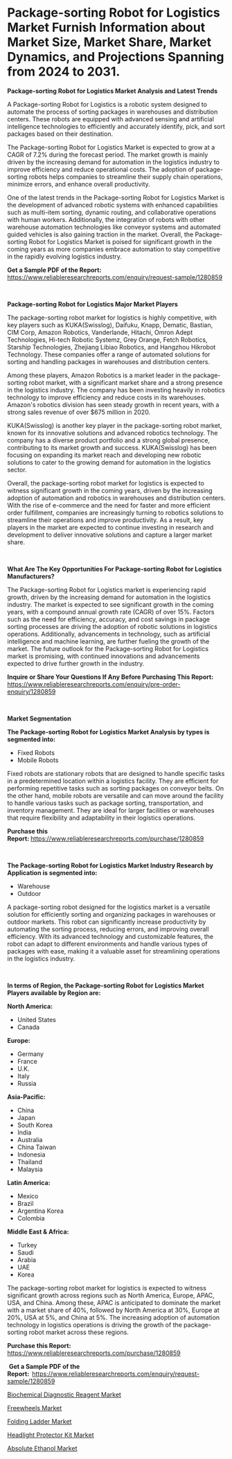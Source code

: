 <p><h1>Package-sorting Robot for Logistics Market Furnish Information about Market Size, Market Share, Market Dynamics, and Projections Spanning from 2024 to 2031.</h1></p><p><strong>Package-sorting Robot for Logistics Market Analysis and Latest Trends</strong></p>
<p><p>A Package-sorting Robot for Logistics is a robotic system designed to automate the process of sorting packages in warehouses and distribution centers. These robots are equipped with advanced sensing and artificial intelligence technologies to efficiently and accurately identify, pick, and sort packages based on their destination.</p><p>The Package-sorting Robot for Logistics Market is expected to grow at a CAGR of 7.2% during the forecast period. The market growth is mainly driven by the increasing demand for automation in the logistics industry to improve efficiency and reduce operational costs. The adoption of package-sorting robots helps companies to streamline their supply chain operations, minimize errors, and enhance overall productivity.</p><p>One of the latest trends in the Package-sorting Robot for Logistics Market is the development of advanced robotic systems with enhanced capabilities such as multi-item sorting, dynamic routing, and collaborative operations with human workers. Additionally, the integration of robots with other warehouse automation technologies like conveyor systems and automated guided vehicles is also gaining traction in the market. Overall, the Package-sorting Robot for Logistics Market is poised for significant growth in the coming years as more companies embrace automation to stay competitive in the rapidly evolving logistics industry.</p></p>
<p><strong>Get a Sample PDF of the Report:&nbsp;</strong> <a href="https://www.reliableresearchreports.com/enquiry/request-sample/1280859">https://www.reliableresearchreports.com/enquiry/request-sample/1280859</a></p>
<p>&nbsp;</p>
<p><strong>Package-sorting Robot for Logistics Major Market Players</strong></p>
<p><p>The package-sorting robot market for logistics is highly competitive, with key players such as KUKA(Swisslog), Daifuku, Knapp, Dematic, Bastian, CIM Corp, Amazon Robotics, Vanderlande, Hitachi, Omron Adept Technologies, Hi-tech Robotic Systemz, Grey Orange, Fetch Robotics, Starship Technologies, Zhejiang Libiao Robotics, and Hangzhou Hikrobot Technology. These companies offer a range of automated solutions for sorting and handling packages in warehouses and distribution centers.</p><p>Among these players, Amazon Robotics is a market leader in the package-sorting robot market, with a significant market share and a strong presence in the logistics industry. The company has been investing heavily in robotics technology to improve efficiency and reduce costs in its warehouses. Amazon's robotics division has seen steady growth in recent years, with a strong sales revenue of over $675 million in 2020.</p><p>KUKA(Swisslog) is another key player in the package-sorting robot market, known for its innovative solutions and advanced robotics technology. The company has a diverse product portfolio and a strong global presence, contributing to its market growth and success. KUKA(Swisslog) has been focusing on expanding its market reach and developing new robotic solutions to cater to the growing demand for automation in the logistics sector.</p><p>Overall, the package-sorting robot market for logistics is expected to witness significant growth in the coming years, driven by the increasing adoption of automation and robotics in warehouses and distribution centers. With the rise of e-commerce and the need for faster and more efficient order fulfillment, companies are increasingly turning to robotics solutions to streamline their operations and improve productivity. As a result, key players in the market are expected to continue investing in research and development to deliver innovative solutions and capture a larger market share.</p></p>
<p>&nbsp;</p>
<p><strong>What Are The Key Opportunities For Package-sorting Robot for Logistics Manufacturers?</strong></p>
<p><p>The Package-sorting Robot for Logistics market is experiencing rapid growth, driven by the increasing demand for automation in the logistics industry. The market is expected to see significant growth in the coming years, with a compound annual growth rate (CAGR) of over 15%. Factors such as the need for efficiency, accuracy, and cost savings in package sorting processes are driving the adoption of robotic solutions in logistics operations. Additionally, advancements in technology, such as artificial intelligence and machine learning, are further fueling the growth of the market. The future outlook for the Package-sorting Robot for Logistics market is promising, with continued innovations and advancements expected to drive further growth in the industry.</p></p>
<p><strong>Inquire or Share Your Questions If Any Before Purchasing This Report:</strong> <a href="https://www.reliableresearchreports.com/enquiry/pre-order-enquiry/1280859">https://www.reliableresearchreports.com/enquiry/pre-order-enquiry/1280859</a></p>
<p>&nbsp;</p>
<p><strong>Market Segmentation</strong></p>
<p><strong>The Package-sorting Robot for Logistics Market Analysis by types is segmented into:</strong></p>
<p><ul><li>Fixed Robots</li><li>Mobile Robots</li></ul></p>
<p><p>Fixed robots are stationary robots that are designed to handle specific tasks in a predetermined location within a logistics facility. They are efficient for performing repetitive tasks such as sorting packages on conveyor belts. On the other hand, mobile robots are versatile and can move around the facility to handle various tasks such as package sorting, transportation, and inventory management. They are ideal for larger facilities or warehouses that require flexibility and adaptability in their logistics operations.</p></p>
<p><strong>Purchase this Report:&nbsp;</strong><a href="https://www.reliableresearchreports.com/purchase/1280859">https://www.reliableresearchreports.com/purchase/1280859</a></p>
<p>&nbsp;</p>
<p><strong>The Package-sorting Robot for Logistics Market Industry Research by Application is segmented into:</strong></p>
<p><ul><li>Warehouse</li><li>Outdoor</li></ul></p>
<p><p>A package-sorting robot designed for the logistics market is a versatile solution for efficiently sorting and organizing packages in warehouses or outdoor markets. This robot can significantly increase productivity by automating the sorting process, reducing errors, and improving overall efficiency. With its advanced technology and customizable features, the robot can adapt to different environments and handle various types of packages with ease, making it a valuable asset for streamlining operations in the logistics industry.</p></p>
<p>&nbsp;</p>
<p><strong>In terms of Region, the Package-sorting Robot for Logistics Market Players available by Region are:</strong></p>
<p>
    <p> <strong> North America: </strong>
        <ul>
            <li>United States</li>
            <li>Canada</li>
        </ul>
        </p> 
    <p> <strong> Europe: </strong>
        <ul>
            <li>Germany</li>
            <li>France</li>
            <li>U.K.</li>
            <li>Italy</li>
            <li>Russia</li>
        </ul>
        </p> 
    <p> <strong> Asia-Pacific: </strong>
        <ul>
            <li>China</li>
            <li>Japan</li>
            <li>South Korea</li>
            <li>India</li>
            <li>Australia</li>
            <li>China Taiwan</li>
            <li>Indonesia</li>
            <li>Thailand</li>
            <li>Malaysia</li>
        </ul>
        </p> 
    <p> <strong> Latin America: </strong>
        <ul>
            <li>Mexico</li>
            <li>Brazil</li>
            <li>Argentina Korea</li>
            <li>Colombia</li>
        </ul>
        </p> 
    <p> <strong> Middle East & Africa: </strong>
        <ul>
            <li>Turkey</li>
            <li>Saudi</li>
            <li>Arabia</li>
            <li>UAE</li>
            <li>Korea</li>
        </ul>
    </p>
    </p>
<p><p>The package-sorting robot market for logistics is expected to witness significant growth across regions such as North America, Europe, APAC, USA, and China. Among these, APAC is anticipated to dominate the market with a market share of 40%, followed by North America at 30%, Europe at 20%, USA at 5%, and China at 5%. The increasing adoption of automation technology in logistics operations is driving the growth of the package-sorting robot market across these regions.</p></p>
<p><strong>Purchase this Report: </strong><a href="https://www.reliableresearchreports.com/purchase/1280859">https://www.reliableresearchreports.com/purchase/1280859</a></p>
<p>&nbsp;<strong>Get a Sample PDF of the Report:&nbsp;&nbsp;</strong><a href="https://www.reliableresearchreports.com/enquiry/request-sample/1280859">https://www.reliableresearchreports.com/enquiry/request-sample/1280859</a></p>
<p><strong></strong></p>
<p><p><a href="https://github.com/pizolina/Market-Research-Report-List-3/blob/main/biochemical-diagnostic-reagent-market.md">Biochemical Diagnostic Reagent Market</a></p><p><a href="https://medium.com/@nicholasstewart02/analyzing-freewheels-market-global-industry-perspective-and-forecast-2024-to-2031-b5f90f8a97d9">Freewheels Market</a></p><p><a href="https://medium.com/@nicholasstewart02/folding-ladder-market-trends-forecast-and-competitive-analysis-to-2031-3038eb715d07">Folding Ladder Market</a></p><p><a href="https://medium.com/@williammann19/headlight-protector-kit-market-report-reveals-the-latest-trends-and-growth-opportunities-of-this-7f66cee30f76">Headlight Protector Kit Market</a></p><p><a href="https://github.com/tamvrosiya/Market-Research-Report-List-2/blob/main/absolute-ethanol-market.md">Absolute Ethanol Market</a></p></p>